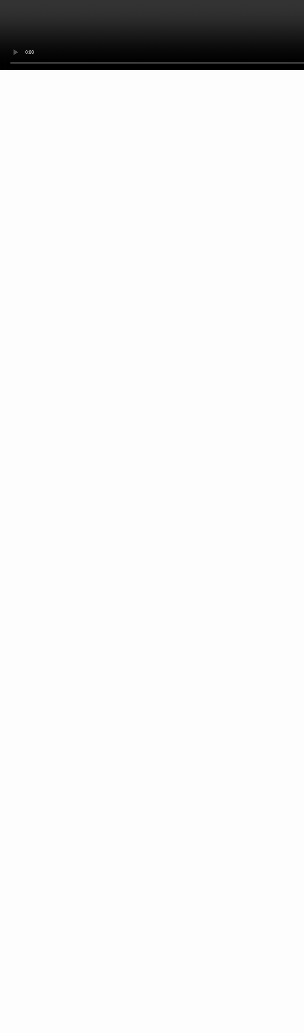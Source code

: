 <video style="width:200%;left:0px;top:0px;position:absolute;" controls=false autoplay=true loop=true src=../images/generative_circuit.mp4 />
<h1 class=box_textshadow style="left:200px;top:100px;position:absolute;color:white" >Designing PCBs with code</h1>
<h2 class=box_textshadow style="left:470px;top:200px;position:absolute;color:white" >by Kaspar</h2>
<h6 class=box_textshadow style="left:800px;top:600px;position:absolute;color:white" >animation: <a style=color:inherit; href=https://twitter.com/ExUtumno>@ExUtumno</a></h6>

???


---

Kaspar

- Freelance electronic engineer and software developer
- Love writing code and love open source (especially electronics)
- [github.com/kasbah](https://github.com/kasbah)

![](../images/vrgo-braille-3.png)

???

- These are some projects that I work on, ones a chair controller for virtual reality another is a braille e-book reader

---

<img class=fullscreen src=kicad.svg />

???

- You will notice I like to code and that I like hardware
- But I didn't say I like designing hardware all the much
- I get very frustrated with designing electronic circuits
- This is how it is typically done
- Generally you have a schematic entry tool
- And PCB layout tool
- You draw out a schematic, which is a sort of map where you want all your connections to go.
- And then place them onto a model of a board and route the connections your previously defined

---
<img class=fullscreen src=fpga.svg />

???

- If you are designing digital hardware, something to be run on an FPGA
- You can actually use schematic entry as well
- But hardware description languages were invented in the 80s
- And largely that's how we digital design circuits now

---
<div style=display:flex;justify-content:center>
<img class=fullheight src=../images/logic-magic-2.jpg />
</div>

???

- Because schematic entry for this sort of task becomes way too confusing
---

```vhdl

-- (this is a VHDL comment)

-- import std_logic from the IEEE library
library IEEE;
use IEEE.std_logic_1164.all;

-- this is the entity
entity ANDGATE is
  port (
    I1 : in std_logic;
    I2 : in std_logic;
    O  : out std_logic);
end entity ANDGATE;

-- this is the architecture
architecture RTL of ANDGATE is
begin
  O <= I1 and I2;
end architecture RTL;
```

???
- So we use code to describe logic circuits because it's much easier to manage that complexity
- These are known as "hardware description languages" or HDLs
- These are for digital logic circuits

---

![](../images/hackrf_schematic.png)

???
- So schematic entry for PCB designs can get quite confusing as well
- Especially if we have high pin count components like FPGAs actually
- These days schematics use a lot of labels, so generally your wires jump all over the place
- And creating these kinds of schematics in a graphical way can be very tedious as well


---

### Can we use HDLs for analog circuits?

```verilog
//Verilog-A (1993) and Verilog-AMS (2000)
`include "constants.vams"
`include "disciplines.vams"
// Simple ADC model
module adc_simple(clk, dout, vref, vin);
	// Parameters
	parameter integer bits = 4 from[1:24]; // Number of bits
	parameter integer td = 1 from[0:inf);  // Processing delay of the ADC
	// Define input/output
	input clk, vin, vref;
	output [bits-1:0] dout;
    electrical vref, vin;
	logic clk;
	reg [bits-1:0] dout;
	// Internal variables
	real ref, sample;
	integer i;
  ...
```
???

- People have tried to extend HDLs for analog and mixed signal design
- Verilog-A was defined in 1993 and it was merged into Verilog-AMS in 2000

---

```vhdl
-- VHDL-AMS
-- IEEE 1076.1-1999

library IEEE;
use IEEE.math_real.all;
use IEEE.electrical_systems.all;

entity DIODE is
   generic (iss : current := 1.0e-14;  -- Saturation current
            af  : real    := 1.0;      -- Flicker noise coefficient
            kf  : real    := 0.0);     -- Flicker noise exponent
   port (terminal anode, cathode : electrical);
end entity DIODE;

architecture IDEAL of DIODE is
  quantity v across i through anode to cathode;
  constant vt : voltage := 0.0258;     -- Thermal voltage at 300 K
begin

  i == iss * (exp(v/vt) - 1.0);

end architecture IDEAL;
```

- Also: "Circuit Description Language" (Taku Noda, IPST 1999)

???

- There is also an Analog and mixed signal extension for VHDL
- Another one I came across in a paper from 1999
- and I couldn't find any implementation
- The focus of these seems on simulation and verification
- Rather than just pure schematic entry
- So that means you have to know a lot about the behaviour of your circuits
- What we want is something to help us create netlists just as we do from schematics

---


```cpp
/* PHDL - PCB hardware description language (Brent Nelson, 2011)*/


// A surface mount resistor
device resistor {
  attr REFPREFIX = "R";
  attr FOOTPRINT = "R0805";
  attr LIBRARY = "rcl-smd";
  attr VALUE = "1k";
  pin a = {1};
  pin b = {2};
}

design top {
  net vcc, vout, gnd;

  inst r1 of resistor {
    a = vcc;
    b = vout;
  }

  inst r2 of resistor {
    a = vout;
    b = gnd;
  }
}

```
???
- So that's what PHDL, the PCB Hardware Description Language is
- This is the earliest project that I found that has this focus
- it was created in 2011
- It has quite a clean syntax for defining devices and their connections
- There are more advanced language features that didn't fit on the slide as well
- There is a sort of slice notation for making multiple connections and there is a native module system


---

# PHDL


- From 2011
- New language
- Java based compiler & Eclipse IDE plugin
- Outputs Eagle and Orcad netlists natively

<img style=width:100% src="../images/phdl_eclips.jpg")/>


???
- But it is a new language which has it's pros and cons
- You get this clean syntax but it's not as expressive as a general purpose language
- This is a compiler written in Java that can output netlists for quite a few different PCB design tools
- It also has an eclipse plugin so you can write descriptions with the help of an IDE

---
# SKiDL

- Created in 2016
- A domain specific language embedded in Python
- Outputs KiCad netlists

```python
from skidl import *

gnd = Net('gnd')  # Ground reference.
vin = Net('vin')   # Input voltage to the divider.
vout = Net('vout')  # Output voltage from the divider.
r1, r2 = 2 * Part('device', 'R', TEMPLATE)  # Create two resistors.
r1.value, r1.footprint = '1K',  'Resistors_SMD:R_0805'  # Set resistor values
r2.value, r2.footprint = '500', 'Resistors_SMD:R_0805'  # and footprints.
r1[1] += vin      # Connect the input to the first resistor.
r2[2] += gnd      # Connect the second resistor to ground.
vout += r1[2], r2[1]  # Output comes from the connection of the two resistors.

generate_netlist()
```

???

- The next one I came across was SKiDL
- So this is Python
- There is a bit of operator overloading going on here which might confuse you
- But it's essentially a set of classes to help you design circuits
- An you can then do the rest of your design in the KiCad layout tool

---

# PyCircuit
- Created in 2017
- A domain specific language embedded in Python
- Outputs KiCad netlists


```python
from pycircuit import *
Footprint('R0805', 'R', '0805',
          Map(1, '1'),
          Map(2, '2'))
@circuit('TOP')
def top():
    Node('R1', 'R')
    Node('R2', 'R')
    Ref('R1')['1'] + Net('VCC')
    Ref('R1')['2'] + Net('Vout')
    Ref('R2')['1'] + Net('Vout')
    Ref('R2')['2'] + Net('GND')
```

???

- PyCircuit is also a very recent project for designing circuits using Python
- In fact it's so very much in flux that this slide is out of date already
- It has some interesting experimental features, one is this idea that you break up your component definitions into several sub-functions


---

# PHDL, SKiDL and PyCircuit
- Pros:
  - Define once and re-use
  - Use for-loops, slice notation
- Issues:
  - It's hard to visualize
  - Circuit definition can still be very tedious
  - Debugging could easily become a nightmare


???
- I have tried some of these out and contributed a bit
- And while I can see the power, of design defining once and reusing and using for loops and other programming constructs to reduce tedium
- there are still some issues
  - Circuit definition can still be very tedious
  - It's hard to visualize
  - Debugging could easily become a nightmare
- So I want to

---

#Visualization

<img style=height:500px src=../images/schematic.jpg>

???

- So let's cover visualisation, that's something I have been looking into recently.
- Schematics, even though I don't necessarily want to draw them, I do want to read them


---

### SKiDL

<div style=display:flex;justify-content:center>
<img src=../images/skidl_graph.png>
</div>

???

- To SKiDL I contributed a bit of code to output Graphviz graphs
- If you don't know graphviz, it's quite a nifty tool to draw graphs without actually having to draw them
- So it's a sort of programmatic description of graphs
- So I tried to make this similar to schematics, but it's obviously a bit different


---

### PyCircuit

<div style=display:flex;justify-content:center>
<img style=height:500px; src=../images/pycircuit_graph.png />
</div>

???

- For PyCircuit there's also a Graphviz output created by PyCircuit's creator David Craven
- The reason this looks like this is you can do layout with PyCircuit as well
- So this is used to highlight nets in the interactive viewer, that's why you have such big clickable nodes here


---
<a href=https://github.com/nturley/netlistsvg>
<img class=fullscreen style=position:absolute;left:200px; src=../images/netlistsvg.png />
</a>

???

- So even more recently I came across something called netlistsvg
- This converts Yosys netlists to very nice looking schematics
- This uses KlayJS, or soon to be ELKJS which is the Eclipse Layout Kernel under the hood
- Which uses a similar algorithm to Graphviz


---

<img class=fullscreen src=netlistsvg.svg />


???

- So me and Neil Turley have been playing around with creating analog or more accurately mixed signal schematics using a different SVG skin
- And the results are pretty impressive actually
- Something to note here is that the connections kind of flow up to down and left to right
- So with some more tweaks I think this may actually result in more readable schematics than hand drawn ones
- Since it always follows a convention
- How we scale this up, is to be seen. I think it will require some sort of hierarchy browser so you can zoom in out out the design so to speak
- But I think this is really promising and will be investing some time into this, and enabling these languages to make use of this



---
# Removing Tedium

<img src=../images/charlie.jpg />

???

- I have also been thinking about how to make the code writing process, the definition of circuits less tedius

---

# Electro Grammar

```js
> let {parse} = require('electro-grammar')

> parse('100nF 0603 C0G 10% 25V')
{ type: 'capacitor',
  capacitance: 1e-7,
  size: '0603',
  characteristic: 'C0G',
  tolerance: 10,
  voltage_rating: 25 }

> parse('1k 0805 5% 125mW')
{ type: 'resistor',
  resistance: 1000,
  size: '0805',
  tolerance: 5,
  power_rating: 0.125 }

> parse('green led 1206')
{ type: 'led', color: 'green', size: '1206' }
```

???

- I developed something called electro-grammar
- Which is a little natural language parser for component description
- The thinking here is: we already have quite a precise way to describe components
- So we should use that as part of our circuit description languages
- This is currently in Javascript, but I am working on a Python port in the hopes of contributing this to the aforemention Python DSLs



---
# RepliCAD

- A domain specific language in Javascript
- Doesn't exist yet
- Goals:
  - Confirm Atwood's Law
  - Make it easier to design and reason about circuits
  - Static analysis to make it very hard to create bugs
  - Interactive editor with netlistsvg

```js
let {Resistor, Nets, Circuit} = require('replicad')
let r1 = Resistor('1k 0603')
let r2 = r1.copy()
let [vcc, vout, gnd] = Nets(3)
let circuit = Circuit()
circuit.connect_through(vcc, r1, vout, r2, gnd)
export circuit
```


???

---

# Should you use it?

- PHDL: beta (and some bitrot since 2012)
- SKiDL: alpha
- PyCircuit: experimental
- RepliCAD: vaporware

<img style=width:300px src="../images/stumble.png" />

---
# What about layout and footprints?

- KicadModTree: a Python DSL for KiCad footprints

- PyCircuit: DSL for footprints, experimental layout and routing using SMT solvers

- Footwork: very experimental and also stagnated KiCad footprint (text) editor combining Racket (Scheme) and the KiCad s-expression format

---
# What do people want when they want to make hardware more like software?

1. Fast build to test iteration cycles

2. Use programming constructs for a faster/better design process

3. Modularity and re-usability


???

- Lets just sum up our goals with all of this
- I have talked a lot about improving the design process
- All of these languages hope to give you the ability to reuse bits of designs
- Either through language native module systems or otherwise

---
<img class=fullscreen src=../images/kitspace_full.svg />

???

- And I'd be amiss not to plug the project where on which I spend most of my free time
- Which is kitspace.org, a registry for electronics designs,
- You can put up projects made in any way on there and it makes it easier for people to re-build other peoples projects
- With it I am trying to create an NPM or Python Package index of reusable electronics projects
- And it would be really interesting to hook into the design reuse features of whatever design tool people are using

---
<video style="width:200%;left:0px;top:0px;position:absolute;" controls=false autoplay=true loop=true src=../images/generative_circuit.mp4 />
<h1 class=box_textshadow style="left:200px;top:100px;position:absolute;color:white" >Questions?</h1>
<h2 class=box_textshadow style="left:200px;top:200px;position:absolute;color:white" >github.com/kasbah</h2>
<h3 class=box_textshadow style="left:200px;top:300px;position:absolute;color:white" >Thanks to: Brent Nelson and co (PHDL), Dave Vandebout (SKiDL), David Craven (PyCircuit), Neil Turely (netlistsvg) and all contributors to Graphviz and ELK </h3>

<h6 class=box_textshadow style="left:800px;top:600px;position:absolute;color:white" >animation: <a style=color:inherit; href=https://twitter.com/ExUtumno>@ExUtumno</a></h6>

